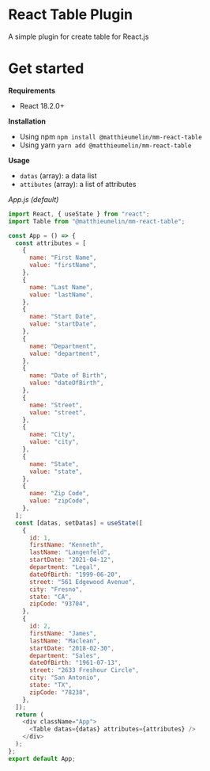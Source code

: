 # React Table Plugin

A simple plugin for create table for React.js

# Get started

**Requirements**

- React 18.2.0+

**Installation**

- Using npm `npm install @matthieumelin/mm-react-table`
- Using yarn `yarn add @matthieumelin/mm-react-table`

**Usage**

- `datas` (array): a data list
- `attibutes` (array): a list of attributes

_App.js (default)_

```javascript
import React, { useState } from "react";
import Table from "@matthieumelin/mm-react-table";

const App = () => {
  const attributes = [
    {
      name: "First Name",
      value: "firstName",
    },
    {
      name: "Last Name",
      value: "lastName",
    },
    {
      name: "Start Date",
      value: "startDate",
    },
    {
      name: "Department",
      value: "department",
    },
    {
      name: "Date of Birth",
      value: "dateOfBirth",
    },
    {
      name: "Street",
      value: "street",
    },
    {
      name: "City",
      value: "city",
    },
    {
      name: "State",
      value: "state",
    },
    {
      name: "Zip Code",
      value: "zipCode",
    },
  ];
  const [datas, setDatas] = useState([
    {
      id: 1,
      firstName: "Kenneth",
      lastName: "Langenfeld",
      startDate: "2021-04-12",
      department: "Legal",
      dateOfBirth: "1999-06-20",
      street: "561 Edgewood Avenue",
      city: "Fresno",
      state: "CA",
      zipCode: "93704",
    },
    {
      id: 2,
      firstName: "James",
      lastName: "Maclean",
      startDate: "2018-02-30",
      department: "Sales",
      dateOfBirth: "1961-07-13",
      street: "2633 Freshour Circle",
      city: "San Antonio",
      state: "TX",
      zipCode: "78238",
    },
  ]);
  return (
    <div className="App">
      <Table datas={datas} attributes={attributes} />
    </div>
  );
};
export default App;
```
